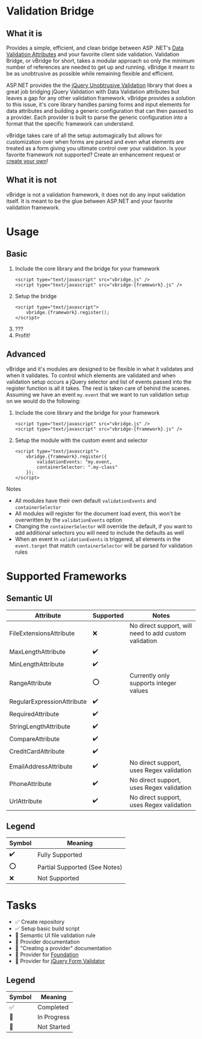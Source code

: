 # Validation Bridge

## What it is
Provides a simple, efficient, and clean bridge between ASP .NET's [Data Validation Attributes](https://docs.microsoft.com/en-us/aspnet/core/mvc/models/validation?view=aspnetcore-2.1) and your favorite client side validation. Validation Bridge, or vBridge for short, takes a modular approach so only the minimum number of references are needed to get up and running. vBridge it meant to be as unobtrusive as possible while remaining flexible and efficient.

ASP.NET provides the the [jQuery Unobtrusive Validation](https://github.com/aspnet/jquery-validation-unobtrusive) library that does a great job bridging jQuery Validation with Data Validation attributes but leaves a gap for any other validation framework. vBridge provides a solution to this issue, it's core library handles parsing forms and input elements for data attributes and building a generic configuration that can then passed to a provider. Each provider is built to parse the generic configuration into a format that the specific framework can understand.

vBridge takes care of all the setup automagically but allows for customization over when forms are parsed and even what elements are treated as a form giving you ultimate control over your validation.
Is your favorite framework not supported? Create an enhancement request or [create your own]()!

## What it is not

vBridge is not a validation framework, it does not do any input validation itself. It is meant to be the glue between ASP.NET and your favorite validation framework.

# Usage

## Basic

1. Include the core library and the bridge for your framework
    ```
    <script type="text/javascript" src="vbridge.js" />
    <script type="text/javascript" src="vbridge-{framework}.js" />
    ```
2. Setup the bridge
    ```
    <script type="text/javascript">
        vbridge.{framework}.register();
    </script>
    ```
3. ???
4. Profit!

## Advanced

vBridge and it's modules are designed to be flexible in what it validates and when it validates. To control which elements are validated and when validation setup occurs a jQuery selector and list of events passed into the register function is all it takes. The rest is taken care of behind the scenes. Assuming we have an event `my.event` that we want to run validation setup on we would do the following:

1. Include the core library and the bridge for your framework
    ```
    <script type="text/javascript" src="vbridge.js" />
    <script type="text/javascript" src="vbridge-{framework}.js" />
    ```
2. Setup the module with the custom event and selector
    ```
    <script type="text/javascript">
        vbridge.{framework}.register({
            validationEvents: "my.event,
            containerSelector: ".my-class"
        });
    </script>
    ```

Notes
 - All modules have their own default `validationEvents` and `containerSelector`
 - All modules will register for the document load event, this won't be overwritten by the `validationEvents` option
 - Changing the `containerSelector` will override the default, if you want to add additional selectors you will need to include the defaults as well
 - When an event in `validationEvents` is triggered, all elements in the `event.target` that match `containerSelector` will be parsed for validation rules

# Supported Frameworks

## Semantic UI

Attribute | Supported | Notes
----------|-----------|------
FileExtensionsAttribute | :x: | No direct support, will need to add custom validation
MaxLengthAttribute | :heavy_check_mark: |
MinLengthAttribute | :heavy_check_mark: |
RangeAttribute | :o: | Currently only supports integer values
RegularExpressionAttribute | :heavy_check_mark: |
RequiredAttribute | :heavy_check_mark: |
StringLengthAttribute | :heavy_check_mark: |
CompareAttribute | :heavy_check_mark: |
CreditCardAttribute | :heavy_check_mark: |
EmailAddressAttribute | :heavy_check_mark: | No direct support, uses Regex validation 
PhoneAttribute | :heavy_check_mark: | No direct support, uses Regex validation
UrlAttribute | :heavy_check_mark: | No direct support, uses Regex validation

## Legend

Symbol | Meaning
-------|--------
:heavy_check_mark: | Fully Supported
:o: | Partial Supported (See Notes)
:x: | Not Supported

# Tasks

- :white_check_mark: Create repository
- :white_check_mark: Setup basic build script
- :white_square_button: Semantic UI file validation rule
- :black_square_button: Provider documentation
- :black_square_button: "Creating a provider" documentation
- :black_square_button: Provider for [Foundation](https://foundation.zurb.com/sites/docs/abide.html)
- :black_square_button: Provider for [jQuery Form Validator](http://www.formvalidator.net)


## Legend

Symbol | Meaning
-------|--------
:white_check_mark: | Completed
:white_square_button: | In Progress
:black_square_button: | Not Started